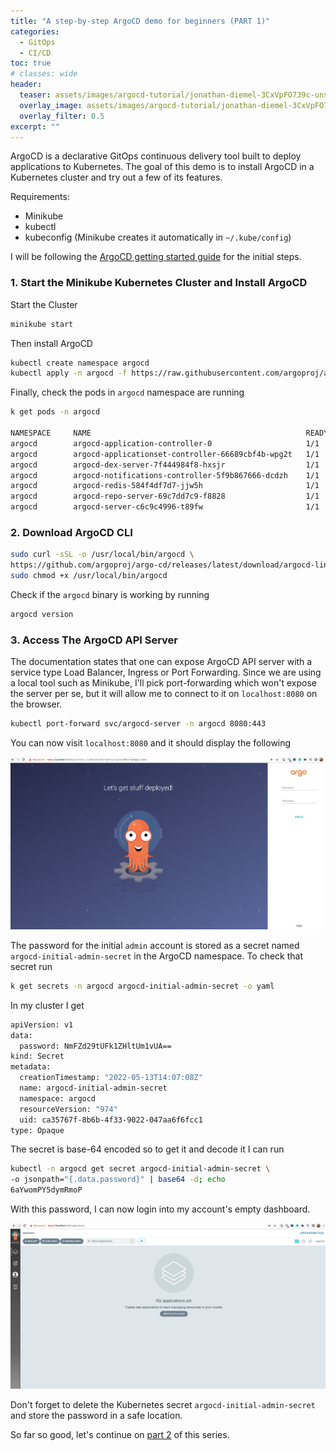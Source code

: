 ```yaml
---
title: "A step-by-step ArgoCD demo for beginners (PART 1)"
categories:
  - GitOps
  - CI/CD
toc: true
# classes: wide
header:
  teaser: assets/images/argocd-tutorial/jonathan-diemel-3CxVpFO739c-unsplash.jpg
  overlay_image: assets/images/argocd-tutorial/jonathan-diemel-3CxVpFO739c-unsplash.jpg
  overlay_filter: 0.5
excerpt: ""
---
```


ArgoCD is a declarative GitOps continuous delivery tool built to deploy applications to Kubernetes. The goal of this demo is to install ArgoCD in a Kubernetes cluster and try out a few of its features.

Requirements:
- Minikube
- kubectl
- kubeconfig (Minikube creates it automatically in `~/.kube/config`)

I will be following the [ArgoCD getting started guide](https://argo-cd.readthedocs.io/en/stable/getting_started/) for the initial steps.


### 1. Start the Minikube Kubernetes Cluster and Install ArgoCD
Start the Cluster
```bash
minikube start
```
Then install ArgoCD
```bash
kubectl create namespace argocd
kubectl apply -n argocd -f https://raw.githubusercontent.com/argoproj/argo-cd/stable/manifests/install.yaml
```
Finally, check the pods in `argocd` namespace are running

    
```bash
k get pods -n argocd

NAMESPACE     NAME                                                READY   STATUS    RESTARTS   AGE
argocd        argocd-application-controller-0                     1/1     Running   2          7h3m
argocd        argocd-applicationset-controller-66689cbf4b-wpg2t   1/1     Running   2          7h3m
argocd        argocd-dex-server-7f444984f8-hxsjr                  1/1     Running   1          7h3m
argocd        argocd-notifications-controller-5f9b867666-dcdzh    1/1     Running   1          7h3m
argocd        argocd-redis-584f4df7d7-jjw5h                       1/1     Running   1          7h3m
argocd        argocd-repo-server-69c7dd7c9-f8828                  1/1     Running   1          7h3m
argocd        argocd-server-c6c9c4996-t89fw                       1/1     Running   1          7h3m
```

### 2. Download ArgoCD CLI
``` bash
sudo curl -sSL -o /usr/local/bin/argocd \
https://github.com/argoproj/argo-cd/releases/latest/download/argocd-linux-amd64
sudo chmod +x /usr/local/bin/argocd
```
Check if the `argocd` binary is working by running
```bash 
argocd version
```

### 3. Access The ArgoCD API Server

The documentation states that one can expose ArgoCD API server with a service type Load Balancer, Ingress or Port Forwarding. Since we are using a local tool such as Minikube, I'll pick port-forwarding which won't expose the server per se, but it will allow me to connect to it on `localhost:8080` on the browser.

```bash
kubectl port-forward svc/argocd-server -n argocd 8080:443
```
You can now visit `localhost:8080` and it should display the following

![local-argocd-landing-page](../assets/images/argocd-tutorial/local-landing-page.png)

The password for the initial `admin` account is stored as a secret named `argocd-initial-admin-secret` in the ArgoCD namespace. To check that secret run
```bash
k get secrets -n argocd argocd-initial-admin-secret -o yaml
```
In my cluster I get
```bash
apiVersion: v1
data:
  password: NmFZd29tUFk1ZHltUm1vUA==
kind: Secret
metadata:
  creationTimestamp: "2022-05-13T14:07:08Z"
  name: argocd-initial-admin-secret
  namespace: argocd
  resourceVersion: "974"
  uid: ca35767f-8b6b-4f33-9022-047aa6f6fcc1
type: Opaque
```
The secret is base-64 encoded so to get it and decode it I can run
```bash
kubectl -n argocd get secret argocd-initial-admin-secret \
-o jsonpath="{.data.password}" | base64 -d; echo
6aYwomPY5dymRmoP
```
With this password, I can now login into my account's empty dashboard.

![logged-in-dashboard](../assets/images/argocd-tutorial/logged-in-screenshot.png)

Don't forget to delete the Kubernetes secret `argocd-initial-admin-secret` and store the password in a safe location.

So far so good, let's continue on [part 2](https://torresdacosta.com/argocd-demo-part-2) of this series.